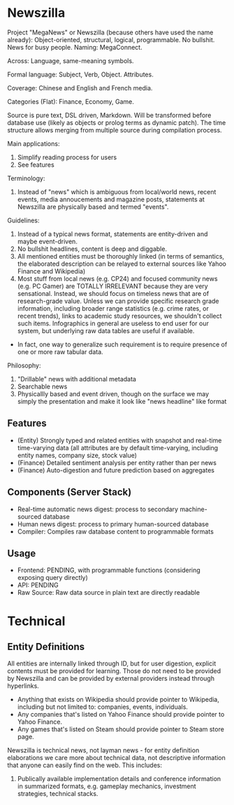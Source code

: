 # Newszilla

Project "MegaNews" or Newszilla (because others have used the name already): Object-oriented, structural, logical, programmable. No bullshit. News for busy people. Naming: MegaConnect.

Across: Language, same-meaning symbols.

Formal language: Subject, Verb, Object. Attributes.

Coverage: Chinese and English and French media.

Categories (Flat): Finance, Economy, Game.

Source is pure text, DSL driven, Markdown. Will be transformed before database use (likely as objects or prolog terms as dynamic patch). The time structure allows merging from multiple source during compilation process.

Main applications:

1. Simplify reading process for users
2. See features

Terminology:

1. Instead of "news" which is ambiguous from local/world news, recent events, media annoucements and magazine posts, statements at Newszilla are physically based and termed "events".

Guidelines:

1. Instead of a typical news format, statements are entity-driven and maybe event-driven.
2. No bullshit headlines, content is deep and diggable.
3. All mentioned entities must be thoroughly linked (in terms of semantics, the elaborated description can be relayed to external sources like Yahoo Finance and Wikipedia)
4. Most stuff from local news (e.g. CP24) and focused community news (e.g. PC Gamer) are TOTALLY IRRELEVANT because they are very sensational. Instead, we should focus on timeless news that are of research-grade value. Unless we can provide specific research grade information, including broader range statistics (e.g. crime rates, or recent trends), links to academic study resources, we shouldn't collect such items. Infographics in general are useless to end user for our system, but underlying raw data tables are useful if available.
  * In fact, one way to generalize such requirement is to require presence of one or more raw tabular data.

Philosophy:

1. "Drillable" news with additional metadata
2. Searchable news
3. Physicallly based and event driven, though on the surface we may simply the presentation and make it look like "news headline" like format

## Features

* (Entity) Strongly typed and related entities with snapshot and real-time time-varying data (all attributes are by default time-varying, including entity names, company size, stock value)
* (Finance) Detailed sentiment analysis per entity rather than per news
* (Finance) Auto-digestion and future prediction based on aggregates

## Components (Server Stack)

* Real-time automatic news digest: process to secondary machine-sourced database
* Human news digest: process to primary human-sourced database
* Compiler: Compiles raw database content to programmable formats

## Usage

* Frontend: PENDING, with programmable functions (considering exposing query directly)
* API: PENDING
* Raw Source: Raw data source in plain text are directly readable

# Technical

## Entity Definitions

All entities are internally linked through ID, but for user digestion, explicit contents must be provided for learning. Those do not need to be provided by Newszilla and can be provided by external providers instead through hyperlinks.

* Anything that exists on Wikipedia should provide pointer to Wikipedia, including but not limited to: companies, events, individuals.
* Any companies that's listed on Yahoo Finance should provide pointer to Yahoo Finance.
* Any games that's listed on Steam should provide pointer to Steam store page.

Newszilla is technical news, not layman news - for entity definition elaborations we care more about technical data, not descriptive information that anyone can easily find on the web. This includes:

1. Publically available implementation details and conference information in summarized formats, e.g. gameplay mechanics, investment strategies, technical stacks.
